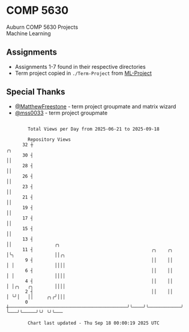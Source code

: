 # COMP 5630
Auburn COMP 5630 Projects  
Machine Learning

## Assignments
- Assignments 1-7 found in their respective directories
- Term project copied in `./Term-Project` from [ML-Project](https://github.com/wumphlett/ML-Project)

## Special Thanks
- [@MatthewFreestone](https://github.com/MatthewFreestone) - term project groupmate and matrix wizard
- [@mss0033](https://github.com/mss0033) - term project groupmate

```

        Total Views per Day from 2025-06-21 to 2025-09-18

        Repository Views
      32 ┼                                                                ╭╮
      30 ┤                                                                ││
      28 ┤                                                                ││
      26 ┤                                                                ││
      23 ┤                                                                ││
      21 ┤                                                                ││
      19 ┤                                                                ││
      17 ┤                                                                ││
      15 ┤                                                                ││
      13 ┤                                                                ││                ╭╮
      11 ┤                                            ╭╮    ╭╮            │╰╮               ││╭╮
       9 ┤                                            ││    ││            │ │               ││││
       6 ┤                                            ││    ││            │ │               ││││
       4 ┤                                            ││    ││            │ │╭╮   ╭╮        ││││
       2 ┤                                            ││    ││            │ ╰╯│   ││     ╭╮╭╯│││
       0 ┼────────────────────────────────────────────╯╰────╯╰────────────╯   ╰───╯╰─────╯╰╯ ╰╯╰───

        Chart last updated - Thu Sep 18 00:00:19 2025 UTC
        
```
